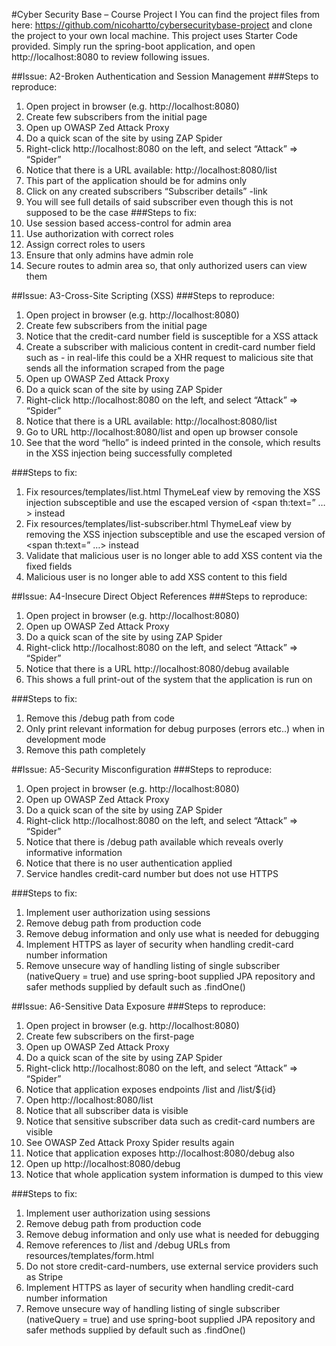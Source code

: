 #Cyber Security Base – Course Project I
You can find the project files from here: https://github.com/nicohartto/cybersecuritybase-project and clone the project to your own local machine. This project uses Starter Code provided. Simply run the spring-boot application, and open http://localhost:8080 to review following issues.

##Issue: A2-Broken Authentication and Session Management
###Steps to reproduce:
1.	Open project in browser (e.g. http://localhost:8080)
2.	Create few subscribers from the initial page
3.	Open up OWASP Zed Attack Proxy
4.	Do a quick scan of the site by using ZAP Spider
5.	Right-click http://localhost:8080 on the left, and select “Attack” => “Spider”
6.	Notice that there is a URL available: http://localhost:8080/list
7.	This part of the application should be for admins only
8.	Click on any created subscribers “Subscriber details” -link
9.	You will see full details of said subscriber even though this is not supposed to be the case
###Steps to fix:
1.	Use session based access-control for admin area
2.	Use authorization with correct roles
3.	Assign correct roles to users
4.	Ensure that only admins have admin role
5.	Secure routes to admin area so, that only authorized users can view them

##Issue: A3-Cross-Site Scripting (XSS)
###Steps to reproduce:
1.	Open project in browser (e.g. http://localhost:8080)
2.	Create few subscribers from the initial page
3.	Notice that the credit-card number field is susceptible for a XSS attack
4.	Create a subscriber with malicious content in credit-card number field such as <script>console.log(“hello”)</script> - in real-life this could be a XHR request to malicious site that sends all the information scraped from the page
5.	Open up OWASP Zed Attack Proxy
6.	Do a quick scan of the site by using ZAP Spider
7.	Right-click http://localhost:8080 on the left, and select “Attack” => “Spider”
8.	Notice that there is a URL available: http://localhost:8080/list
9.	Go to URL http://localhost:8080/list and open up browser console
10.	See that the word “hello” is indeed printed in the console, which results in the XSS injection being successfully completed

###Steps to fix:
1.	Fix resources/templates/list.html ThymeLeaf view by removing the XSS injection subsceptible <span th:utext=”…> and use the escaped version of <span th:text=” …> instead
2.	Fix resources/templates/list-subscriber.html ThymeLeaf view by removing the XSS injection subsceptible <span th:utext=”…> and use the escaped version of <span th:text=” …> instead
3.	Validate that malicious user is no longer able to add XSS content via the fixed fields
4.	Malicious user is no longer able to add XSS content to this field

##Issue: A4-Insecure Direct Object References
###Steps to reproduce:
1.	Open project in browser (e.g. http://localhost:8080)
2.	Open up OWASP Zed Attack Proxy
3.	Do a quick scan of the site by using ZAP Spider
4.	Right-click http://localhost:8080 on the left, and select “Attack” => “Spider”
5.	Notice that there is a URL http://localhost:8080/debug available
6.	This shows a full print-out of the system that the application is run on

###Steps to fix:
1.	Remove this /debug path from code
2.	Only print relevant information for debug purposes (errors etc..) when in development mode
3.	Remove this path completely

##Issue: A5-Security Misconfiguration
###Steps to reproduce:
1.	Open project in browser (e.g. http://localhost:8080)
2.	Open up OWASP Zed Attack Proxy
3.	Do a quick scan of the site by using ZAP Spider
4.	Right-click http://localhost:8080 on the left, and select “Attack” => “Spider”
5.	Notice that there is /debug path available which reveals overly informative information
6.	Notice that there is no user authentication applied
7.	Service handles credit-card number but does not use HTTPS

###Steps to fix:
1.	Implement user authorization using sessions
2.	Remove debug path from production code
3.	Remove debug information and only use what is needed for debugging
4.	Implement HTTPS as layer of security when handling credit-card number information
5.	Remove unsecure way of handling listing of single subscriber (nativeQuery = true) and use spring-boot supplied JPA repository and safer methods supplied by default such as .findOne()

##Issue: A6-Sensitive Data Exposure
###Steps to reproduce:
1.	Open project in browser (e.g. http://localhost:8080)
2.	Create few subscribers on the first-page
3.	Open up OWASP Zed Attack Proxy
4.	Do a quick scan of the site by using ZAP Spider
5.	Right-click http://localhost:8080 on the left, and select “Attack” => “Spider”
6.	Notice that application exposes endpoints /list and /list/${id}
7.	Open http://localhost:8080/list
8.	Notice that all subscriber data is visible
9.	Notice that sensitive subscriber data such as credit-card numbers are visible
10.	See OWASP Zed Attack Proxy Spider results again
11.	Notice that application exposes http://localhost:8080/debug also
12.	Open up http://localhost:8080/debug 
13.	Notice that whole application system information is dumped to this view

###Steps to fix:
1.	Implement user authorization using sessions
2.	Remove debug path from production code
3.	Remove debug information and only use what is needed for debugging
4.	Remove references to /list and /debug URLs from resources/templates/form.html
5.	Do not store credit-card-numbers, use external service providers such as Stripe
6.	Implement HTTPS as layer of security when handling credit-card number information
7.	Remove unsecure way of handling listing of single subscriber (nativeQuery = true) and use spring-boot supplied JPA repository and safer methods supplied by default such as .findOne()
